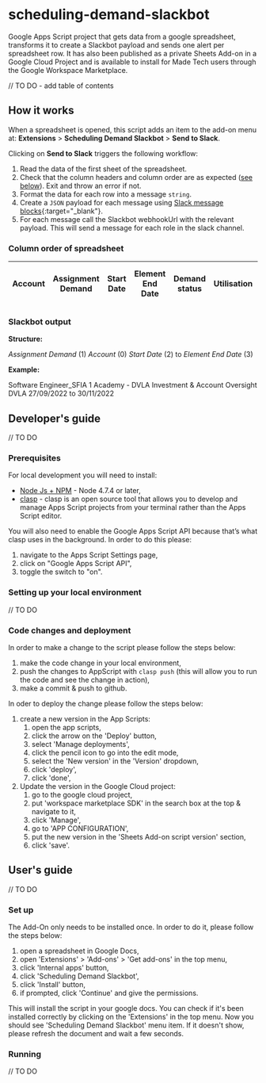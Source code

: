 # scheduling-demand-slackbot

Google Apps Script project that gets data from a google spreadsheet, transforms it to create a Slackbot payload and sends one alert per spreadsheet row. It has also been published as a private Sheets Add-on in a Google Cloud Project and is available to install for Made Tech users through the Google Workspace Marketplace.

// TO DO - add table of contents

## How it works
When a spreadsheet is opened, this script adds an item to the add-on menu at: **Extensions** > **Scheduling Demand Slackbot** > **Send to Slack**.

Clicking on **Send to Slack** triggers the following workflow:
1. Read the data of the first sheet of the spreadsheet.
2. Check that the column headers and column order are as expected ([see below](#column-order-of-spreadsheet)). Exit and throw an error if not.
3. Format the data for each row into a message `string`.
4. Create a `JSON` payload for each message using [Slack message blocks](https://api.slack.com/messaging/composing/layouts#adding-blocks){:target="_blank"}.
5. For each message call the Slackbot webhookUrl with the relevant payload. This will send a message for each role in the slack channel.

### Column order of spreadsheet

| Account | Assignment Demand | Start Date | Element End Date | Demand status | Utilisation | Demand status - Further information |
| ----------- | ----------- | ----------- | ----------- | ----------- | ----------- | ----------- |

### Slackbot output

**Structure:**

*Assignment Demand* (1)
*Account* (0) *Start Date* (2) to *Element End Date* (3)

**Example:**

Software Engineer_SFIA 1 Academy - DVLA Investment & Account Oversight
DVLA  27/09/2022 to 30/11/2022

## Developer's guide
// TO DO
### Prerequisites
For local development you will need to install:

* [Node Js + NPM](https://nodejs.org/en/download/) - Node 4.7.4 or later,
* [clasp](https://developers.google.com/apps-script/guides/clasp) - clasp is an open source tool that allows you to develop and manage Apps Script projects from your terminal rather than the Apps Script editor.

You will also need to enable the Google Apps Script API because that’s what clasp uses in the background. In order to do this please:
1. navigate to the Apps Script Settings page,
2. click on "Google Apps Script API",
3. toggle the switch to "on".

### Setting up your local environment
// TO DO

### Code changes and deployment
In order to make a change to the script please follow the steps below:
1. make the code change in your local environment,
2. push the changes to AppScript with `clasp push` (this will allow you to run the code and see the change in action),
3. make a commit & push to github.

In oder to deploy the change please follow the steps below:
1. create a new version in the App Scripts:
   1. open the app scripts,
   2. click the arrow on the 'Deploy' button,
   3. select 'Manage deployments',
   4. click the pencil icon to go into the edit mode,
   5. select the 'New version' in the 'Version' dropdown,
   6. click 'deploy',
   7. click 'done',
2. Update the version in the Google Cloud project:
   1. go to the google cloud project,
   2. put 'workspace marketplace SDK' in the search box at the top & navigate to it,
   3. click 'Manage',
   4. go to 'APP CONFIGURATION',
   5. put the new version in the 'Sheets Add-on script version' section,
   6. click 'save'.

## User's guide
// TO DO

### Set up
The Add-On only needs to be installed once. In order to do it, please follow the steps below:
1. open a spreadsheet in Google Docs,
2. open 'Extensions' > 'Add-ons' > 'Get add-ons' in the top menu,
3. click 'Internal apps' button,
4. click 'Scheduling Demand Slackbot',
5. click 'Install' button,
6. if prompted, click 'Continue' and give the permissions.

This will install the script in your google docs. You can check if it's been installed correctly by clicking on the 'Extensions' in the top menu. Now you should see 'Scheduling Demand Slackbot' menu item. If it doesn't show, please refresh the document and wait a few seconds.

### Running
// TO DO